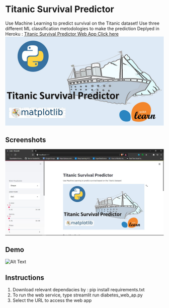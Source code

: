 # Titanic Survival Predictor
Use Machine Learning to predict survival on the Titanic dataset!
Use three different ML classification metodologies to make the prediction
Deplyed in Heroku : [Titanic Survival Predictor Web App Click here]( https://titanic-ml-app-2020.herokuapp.com/)
![Alt Text](titanic_bg.jpg)
## Screenshots
![Alt Text](demo_ss.jpg)

## Demo
![Alt Text](demo.gif)

## Instructions
1. Download relevant dependacies by : pip install requirements.txt
2. To run the web service, type streamlit run  diabetes_web_ap.py
3. Select the URL to access the web app
